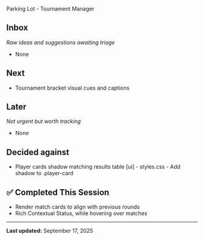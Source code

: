  Parking Lot - Tournament Manager

## Inbox
*Raw ideas and suggestions awaiting triage*
- None

## Next
- Tournament bracket visual cues and captions

## Later
*Not urgent but worth tracking*
- None

## Decided against
- Player cards shadow matching results table [ui] - styles.css - Add shadow to .player-card

## ✅ Completed This Session
- Render match cards to align with previous rounds
- Rich Contextual Status, while hovering over matches
---
**Last updated:** September 17, 2025
